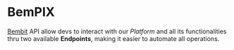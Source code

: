 # BemPIX

[Bembit](#) API allow devs to interact with our *Platform* and all its functionalities thru two available **Endpoints**, making it easier to automate all operations.